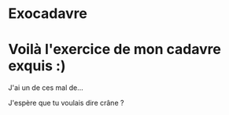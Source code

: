 # Exocadavre
# Voilà l'exercice de mon cadavre exquis :)
J'ai un de ces mal de...

J'espère que tu voulais dire crâne ?
